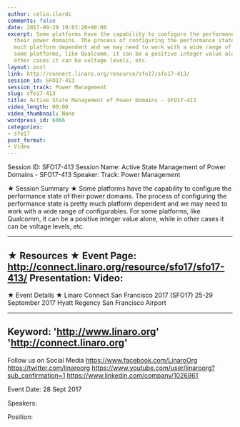 ```yaml
---
author: celia.ilardi
comments: false
date: 2017-09-29 19:03:20+00:00
excerpt: Some platforms have the capability to configure the performance state of
  their power domains. The process of configuring the performance state is pretty
  much platform dependent and we may need to work with a wide range of configurables.  For
  some platforms, like Qualcomm, it can be a positive integer value alone, while in
  other cases it can be voltage levels, etc.
layout: post
link: http://connect.linaro.org/resource/sfo17/sfo17-413/
session_id: SFO17-413
session_track: Power Management
slug: sfo17-413
title: Active State Management of Power Domains - SFO17-413
video_length: 00:00
video_thumbnail: None
wordpress_id: 6066
categories:
- sfo17
post_format:
- Video
---
```


Session ID: SFO17-413
Session Name: Active State Management of Power Domains - SFO17-413
Speaker: 
Track: Power Management


★ Session Summary ★
Some platforms have the capability to configure the performance state of their power domains. The process of configuring the performance state is pretty much platform dependent and we may need to work with a wide range of configurables.  For some platforms, like Qualcomm, it can be a positive integer value alone, while in other cases it can be voltage levels, etc.

---------------------------------------------------
★ Resources ★
Event Page: http://connect.linaro.org/resource/sfo17/sfo17-413/
Presentation: 
Video: 
 ---------------------------------------------------

★ Event Details ★
Linaro Connect San Francisco 2017 (SFO17)
25-29 September 2017
Hyatt Regency San Francisco Airport

---------------------------------------------------
Keyword: 
'http://www.linaro.org'
'http://connect.linaro.org'
---------------------------------------------------
Follow us on Social Media
https://www.facebook.com/LinaroOrg
https://twitter.com/linaroorg
https://www.youtube.com/user/linaroorg?sub_confirmation=1
https://www.linkedin.com/company/1026961

Event Date: 28 Sept 2017

Speakers: 

Position: 
